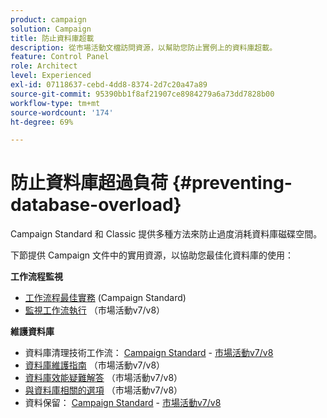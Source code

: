 ```yaml
---
product: campaign
solution: Campaign
title: 防止資料庫超載
description: 從市場活動文檔訪問資源，以幫助您防止實例上的資料庫超載。
feature: Control Panel
role: Architect
level: Experienced
exl-id: 07118637-cebd-4dd8-8374-2d7c20a47a89
source-git-commit: 95390bb1f8af21907ce8984279a6a73dd7828b00
workflow-type: tm+mt
source-wordcount: '174'
ht-degree: 69%

---
```


# 防止資料庫超過負荷 {#preventing-database-overload}

Campaign Standard 和 Classic 提供多種方法來防止過度消耗資料庫磁碟空間。

下節提供 Campaign 文件中的實用資源，以協助您最佳化資料庫的使用：

**工作流程監視**

* [工作流程最佳實務](https://experienceleague.adobe.com/docs/campaign-standard/using/managing-processes-and-data/workflow-general-operation/best-practices-workflows.html?lang=zh-Hant) (Campaign Standard)
* [監視工作流執行](https://experienceleague.adobe.com/docs/campaign-classic/using/automating-with-workflows/monitoring-workflows/monitoring-workflow-execution.html?lang=zh-Hant) （市場活動v7/v8）

**維護資料庫**

* 資料庫清理技術工作流： [Campaign Standard](https://experienceleague.adobe.com/docs/campaign-standard/using/administrating/application-settings/technical-workflows.html?lang=zh-Hant#list-of-technical-workflows) - [市場活動v7/v8](https://experienceleague.adobe.com/docs/campaign-classic/using/monitoring-campaign-classic/data-processing/database-cleanup-workflow.html?lang=zh-Hant)
* [資料庫維護指南](https://experienceleague.adobe.com/docs/campaign-classic/using/monitoring-campaign-classic/database-maintenance/recommendations.html?lang=zh-Hant) （市場活動v7/v8）
* [資料庫效能疑難解答](https://experienceleague.adobe.com/docs/campaign-classic/using/monitoring-campaign-classic/troubleshooting-toc/database-issues-toc/database-performances.html?lang=zh-Hant) （市場活動v7/v8）
* [與資料庫相關的選項](https://experienceleague.adobe.com/docs/campaign-classic/using/installing-campaign-classic/appendices/configuring-campaign-options.html?lang=zh-Hant#database) （市場活動v7/v8）
* 資料保留： [Campaign Standard](https://experienceleague.adobe.com/docs/campaign-standard/using/administrating/application-settings/data-retention.html?lang=zh-Hant) - [市場活動v7/v8](https://experienceleague.adobe.com/docs/campaign-classic/using/configuring-campaign-classic/data-model/data-model-best-practices.html?lang=zh-Hant#data-retention)
